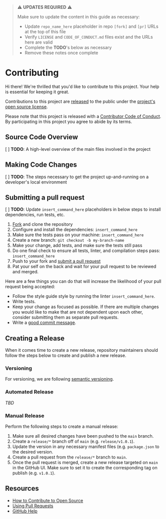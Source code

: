 > ⚠️ **UPDATES REQUIRED** ⚠️
> 
> Make sure to update the content in this guide as necessary:
> - Update `repo_name_here` placeholder in repo `[fork]` and `[pr]` URLs at the top of this file
> - Verify `LICENSE` and `CODE_OF_CONDUCT.md` files exist and the URLs here are valid
> - Complete the **TODO**'s below as necessary
> - Remove these notes once complete

# Contributing

[fork]: https://github.com/tylermilner/repo_name_here/fork
[pr]: https://github.com/tylermilner/repo_name_here/compare
[code-of-conduct]: CODE_OF_CONDUCT.md

Hi there! We're thrilled that you'd like to contribute to this project. Your help is essential for keeping it great.

Contributions to this project are [released](https://help.github.com/articles/github-terms-of-service/#6-contributions-under-repository-license) to the public under the [project's open source license](LICENSE).

Please note that this project is released with a [Contributor Code of Conduct](CODE_OF_CONDUCT.md). By participating in this project you agree to abide by its terms.

## Source Code Overview

[ ] **TODO**: A high-level overview of the main files involved in the project

## Making Code Changes

[ ] **TODO**: The steps necessary to get the project up-and-running on a developer's local environment

## Submitting a pull request

[ ] **TODO**: Update `insert_command_here` placeholders in below steps to install dependencies, run tests, etc.

1. [Fork][fork] and clone the repository
2. Configure and install the dependencies: `insert_command_here`
3. Make sure the tests pass on your machine: `insert_command_here`
4. Create a new branch: `git checkout -b my-branch-name`
5. Make your change, add tests, and make sure the tests still pass
6. Do one final check to ensure all tests, linter, and compilation steps pass: `insert_command_here`
7. Push to your fork and [submit a pull request][pr]
8. Pat your self on the back and wait for your pull request to be reviewed and merged.

Here are a few things you can do that will increase the likelihood of your pull request being accepted:

- Follow the style guide style by running the linter `insert_command_here`.
- Write tests.
- Keep your change as focused as possible. If there are multiple changes you would like to make that are not dependent upon each other, consider submitting them as separate pull requests.
- Write a [good commit message](http://tbaggery.com/2008/04/19/a-note-about-git-commit-messages.html).

## Creating a Release

When it comes time to create a new release, repository maintainers should follow the steps below to create and publish a new release.

### Versioning

For versioning, we are following [semantic versioning](https://semver.org).

### Automated Release

_TBD_

### Manual Release

Perform the following steps to create a manual release:

1. Make sure all desired changes have been pushed to the `main` branch.
2. Create a `release/*` branch off of `main` (e.g. `release/v1.0.1`).
3. Update the version in any necessary manifest files (e.g. `package.json` to the desired version.
4. Create a pull request from the `release/*` branch to `main`.
5. Once the pull request is merged, create a new release targeted on `main` in the GitHub UI. Make sure to set it to create the corresponding tag on publish (e.g. `v1.0.1`).

## Resources

- [How to Contribute to Open Source](https://opensource.guide/how-to-contribute/)
- [Using Pull Requests](https://help.github.com/articles/about-pull-requests/)
- [GitHub Help](https://help.github.com)
